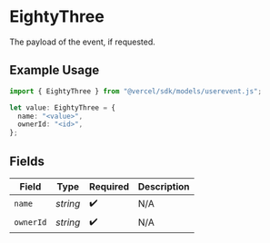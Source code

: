 # EightyThree

The payload of the event, if requested.

## Example Usage

```typescript
import { EightyThree } from "@vercel/sdk/models/userevent.js";

let value: EightyThree = {
  name: "<value>",
  ownerId: "<id>",
};
```

## Fields

| Field              | Type               | Required           | Description        |
| ------------------ | ------------------ | ------------------ | ------------------ |
| `name`             | *string*           | :heavy_check_mark: | N/A                |
| `ownerId`          | *string*           | :heavy_check_mark: | N/A                |